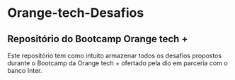 # Orange-tech-Desafios
## Repositório do Bootcamp Orange tech +
Este repositório tem como intuito armazenar todos os desafios propostos durante o 
Bootcamp da Orange tech + ofertado pela dio em parceria com o banco Inter.
